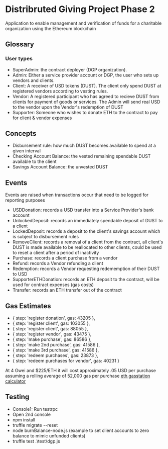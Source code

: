 # Distribruted Giving Project Phase 2
Application to enable management and verification of funds for a charitable organization using the Ethereum blockchain

## Glossary

### User types
- SuperAdmin: the contract deployer (DGP organization).
- Admin: Either a service provider account or DGP, the user who sets up vendors and clients.
- Client: A receiver of USD tokens (DUST). The client only spend DUST at registered vendors according to vesting rules.
- Vendor: A registered participant who has agreed to recieve DUST from clients for payment of goods or services.  The Admin will send real USD to the vendor upon the Vendor's redemption of DUST
- Supporter: Someone who wishes to donate ETH to the contract to pay for client & vendor expenses

## Concepts
- Disbursement rule: how much DUST becomes available to spend at a given interval
- Checking Account Balance: the vested remaining spendable DUST available to the client
- Savings Account Balance: the unvested DUST

## Events
Events are raised when transactions occur that need to be logged for reporting purposes

- USDDonation: records a USD transfer into a Service Provider's bank account
- UnlockedDeposit: records an immediately spendable deposit of DUST to a client
- LockedDeposit: records a deposit to the client's savings account which is subject to disbursement rules 
- RemoveClient: records a removal of a client from the contract, all client's DUST is made available to be reallocated to other clients, could be used to reset a client after a period of inactivity
- Purchase: records a client purchase from a vendor
- Refund: records a Vendor refunding a client
- Redemption: records a Vendor requesting redememption of their DUST to USD
- SupporterETHDonation: records an ETH deposit to the contract, will be used for contract expenses (gas costs)
- Transfer: records an ETH transfer out of the contract

## Gas Estimates

- { step: 'register donation', gas: 43205 },
-  { step: 'register client', gas: 103055 },
-  { step: 'register client', gas: 88055 },
-  { step: 'register vendor', gas: 43475 },
-  { step: 'make purchase', gas: 86586 },
-  { step: 'make 2nd purchase', gas: 41586 },
-  { step: 'make 3rd purchase', gas: 41586 },
-  { step: 'redeem purchases', gas: 23873 },
-  { step: 'redeem purchases for vendor', gas: 40231 } 

At 4 Gwei and $225/ETH it will cost approximately .05 USD per purchase assuming a rolling average of 52,000 gas per purchase [eth gasstation calculator ](http://ethgasstation.info/calculator.php)


## Testing

- Console1: Run testrpc
- Open 2nd console
- npm install
- truffle migrate --reset
- node burnBalance-node.js (example to set client accounts to zero balance to mimic unfunded clients)
- truffle test .\\test\\dgp.js

